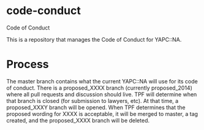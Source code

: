 code-conduct
============

Code of Conduct

This is a repository that manages the Code of Conduct for YAPC::NA.

Process
=======

The master branch contains what the current YAPC::NA will use for its code of
conduct. There is a proposed\_XXXX branch (currently proposed\_2014) where all
pull requests and discussion should live. TPF will determine when that branch
is closed (for submission to lawyers, etc). At that time, a proposed\_XXXY
branch will be opened. When TPF determines that the proposed wording for XXXX is
acceptable, it will be merged to master, a tag created, and the proposed\_XXXX
branch will be deleted.
